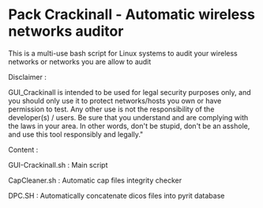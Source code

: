 # Pack Crackinall - Automatic wireless networks auditor

This is a multi-use bash script for Linux systems to audit your wireless networks or networks you are allow to audit

Disclaimer : 

GUI_Crackinall is intended to be used for legal security purposes only, and you should only use it to protect networks/hosts you own or have permission to test. Any other use is not the responsibility of the developer(s) / users. Be sure that you understand and are complying with the  laws in your area. In other words, don't be stupid, don't be an asshole, and use this tool responsibly and legally."


Content : 

GUI-Crackinall.sh : Main script 

CapCleaner.sh : Automatic cap files integrity checker

DPC.SH :  Automatically concatenate dicos files into pyrit database


